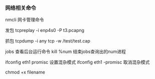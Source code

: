 ### 网络相关命令
 
 nmcli 网卡管理命令

发包
tcpreplay -i enp4s0 -P t3.pcapng

抓包
tcpdump -i any tcp -w /test/test.cap

jobs 查看后台运行命令
kill %num 结束jobs查询出的num进程

ifconfig eth1 promisc  设置混杂模式
ifconfig eth1 -promisc 取消混杂模式


chmod +x filename 

